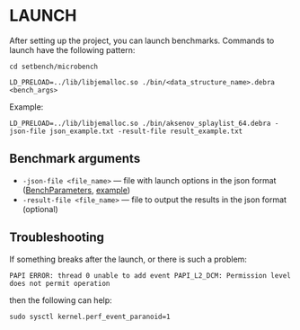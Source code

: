 # LAUNCH

After setting up the project, you can launch benchmarks. Commands to launch have the following pattern:

```shell
cd setbench/microbench

LD_PRELOAD=../lib/libjemalloc.so ./bin/<data_structure_name>.debra <bench_args>
```

Example:
```shell
LD_PRELOAD=../lib/libjemalloc.so ./bin/aksenov_splaylist_64.debra -json-file json_example.txt -result-file result_example.txt 
```

## Benchmark arguments 

+ `-json-file <file_name>` — file with launch options in the json format ([BenchParameters](./microbench/workloads/bench_parameters.h), [example](microbench/json_example.cpp))
+ `-result-file <file_name>` — file to output the results in the json format (optional)

## Troubleshooting

If something breaks after the launch, or there is such a problem:

```shell
PAPI ERROR: thread 0 unable to add event PAPI_L2_DCM: Permission level does not permit operation
```
then the following can help:

```shell
sudo sysctl kernel.perf_event_paranoid=1
```
